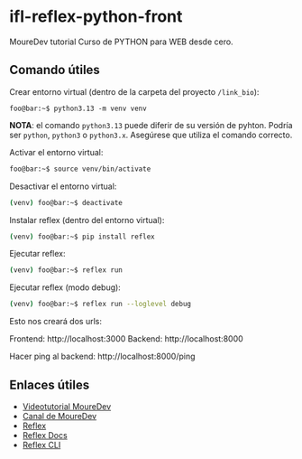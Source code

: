 # ifl-reflex-python-front
MoureDev tutorial Curso de PYTHON para WEB desde cero.

## Comando útiles
Crear entorno virtual (dentro de la carpeta del proyecto ```/link_bio```):
```console
foo@bar:~$ python3.13 -m venv venv
```
**NOTA**: el comando ```python3.13``` puede diferir de su versión de pyhton. Podría ser ```python```, ```python3``` o ```python3.x```. Asegúrese que utiliza el comando correcto.

Activar el entorno virtual:
```bash
foo@bar:~$ source venv/bin/activate
```

Desactivar el entorno virtual:
```bash
(venv) foo@bar:~$ deactivate
```

Instalar reflex (dentro del entorno virtual):
```bash
(venv) foo@bar:~$ pip install reflex
```

Ejecutar reflex:
```bash
(venv) foo@bar:~$ reflex run
```

Ejecutar reflex (modo debug):
```bash
(venv) foo@bar:~$ reflex run --loglevel debug
```

Esto nos creará dos urls:

Frontend: http://localhost:3000
Backend: http://localhost:8000

Hacer ping al backend: http://localhost:8000/ping

## Enlaces útiles

- [Videotutorial MoureDev](https://www.youtube.com/watch?v=n2YrGsXJC6Y)
- [Canal de MoureDev](https://www.youtube.com/@mouredev)
- [Reflex](https://reflex.dev)
- [Reflex Docs](https://reflex.dev/docs/getting-started/introduction/)
- [Reflex CLI](https://reflex.dev/docs/api-reference/cli)
